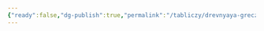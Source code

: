 ```yaml
---
{"ready":false,"dg-publish":true,"permalink":"/tabliczy/drevnyaya-grecziya/klad-priama/","dgPassFrontmatter":true}
---
```



